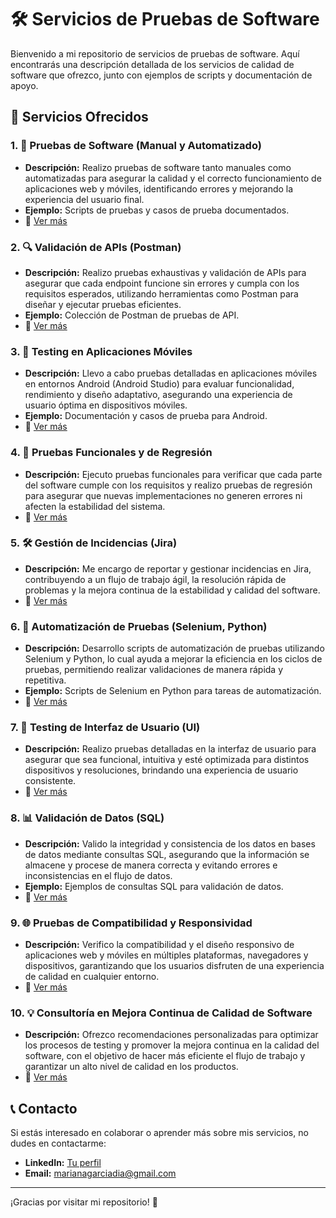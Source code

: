 # 🛠️ Servicios de Pruebas de Software

Bienvenido a mi repositorio de servicios de pruebas de software. Aquí encontrarás una descripción detallada de los servicios de calidad de software que ofrezco, junto con ejemplos de scripts y documentación de apoyo. 

## 🚀 Servicios Ofrecidos

### 1. 📝 Pruebas de Software (Manual y Automatizado)
   - **Descripción:** Realizo pruebas de software tanto manuales como automatizadas para asegurar la calidad y el correcto funcionamiento de aplicaciones web y móviles, identificando errores y mejorando la experiencia del usuario final.
   - **Ejemplo:** Scripts de pruebas y casos de prueba documentados.
   - 📂 [Ver más](./Pruebas-Manual-Automatizado)

### 2. 🔍 Validación de APIs (Postman)
   - **Descripción:** Realizo pruebas exhaustivas y validación de APIs para asegurar que cada endpoint funcione sin errores y cumpla con los requisitos esperados, utilizando herramientas como Postman para diseñar y ejecutar pruebas eficientes.
   - **Ejemplo:** Colección de Postman de pruebas de API.
   - 📂 [Ver más](./Validacion-APIs-Postman)

### 3. 📱 Testing en Aplicaciones Móviles
   - **Descripción:** Llevo a cabo pruebas detalladas en aplicaciones móviles en entornos Android (Android Studio) para evaluar funcionalidad, rendimiento y diseño adaptativo, asegurando una experiencia de usuario óptima en dispositivos móviles.
   - **Ejemplo:** Documentación y casos de prueba para Android.
   - 📂 [Ver más](./Testing-Aplicaciones-Moviles)

### 4. 🔄 Pruebas Funcionales y de Regresión
   - **Descripción:** Ejecuto pruebas funcionales para verificar que cada parte del software cumple con los requisitos y realizo pruebas de regresión para asegurar que nuevas implementaciones no generen errores ni afecten la estabilidad del sistema.
   - 📂 [Ver más](./Pruebas-Funcionales-Regresion)

### 5. 🛠️ Gestión de Incidencias (Jira)
   - **Descripción:** Me encargo de reportar y gestionar incidencias en Jira, contribuyendo a un flujo de trabajo ágil, la resolución rápida de problemas y la mejora continua de la estabilidad y calidad del software.
   - 📂 [Ver más](./Gestion-Incidencias-Jira)

### 6. 🤖 Automatización de Pruebas (Selenium, Python)
   - **Descripción:** Desarrollo scripts de automatización de pruebas utilizando Selenium y Python, lo cual ayuda a mejorar la eficiencia en los ciclos de pruebas, permitiendo realizar validaciones de manera rápida y repetitiva.
   - **Ejemplo:** Scripts de Selenium en Python para tareas de automatización.
   - 📂 [Ver más](./Automatizacion-Selenium-Python)

### 7. 🎨 Testing de Interfaz de Usuario (UI)
   - **Descripción:** Realizo pruebas detalladas en la interfaz de usuario para asegurar que sea funcional, intuitiva y esté optimizada para distintos dispositivos y resoluciones, brindando una experiencia de usuario consistente.
   - 📂 [Ver más](./Testing-Interfaz-Usuario)

### 8. 📊 Validación de Datos (SQL)
   - **Descripción:** Valido la integridad y consistencia de los datos en bases de datos mediante consultas SQL, asegurando que la información se almacene y procese de manera correcta y evitando errores e inconsistencias en el flujo de datos.
   - **Ejemplo:** Ejemplos de consultas SQL para validación de datos.
   - 📂 [Ver más](./Validacion-Datos-SQL)

### 9. 🌐 Pruebas de Compatibilidad y Responsividad
   - **Descripción:** Verifico la compatibilidad y el diseño responsivo de aplicaciones web y móviles en múltiples plataformas, navegadores y dispositivos, garantizando que los usuarios disfruten de una experiencia de calidad en cualquier entorno.
   - 📂 [Ver más](./Compatibilidad-Responsividad)

### 10. 💡 Consultoría en Mejora Continua de Calidad de Software
   - **Descripción:** Ofrezco recomendaciones personalizadas para optimizar los procesos de testing y promover la mejora continua en la calidad del software, con el objetivo de hacer más eficiente el flujo de trabajo y garantizar un alto nivel de calidad en los productos.
   - 📂 [Ver más](./Consultoria-Calidad-Software)

## 📞 Contacto

Si estás interesado en colaborar o aprender más sobre mis servicios, no dudes en contactarme:

- **LinkedIn:** [Tu perfil](https://www.linkedin.com/in/mariana-garcía-díaz-1bb0b1335)
- **Email:** marianagarciadia@gmail.com

---

¡Gracias por visitar mi repositorio! 🚀

